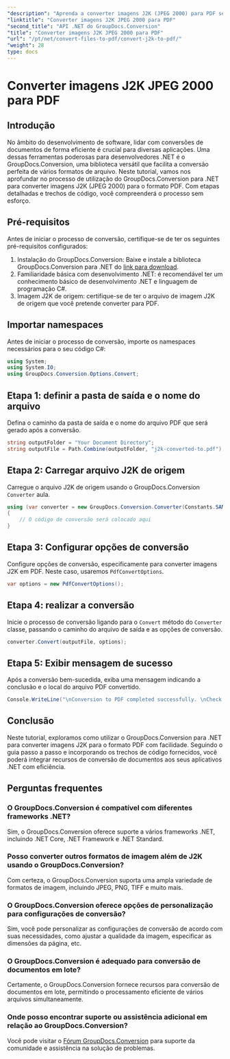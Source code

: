 ```yaml
---
"description": "Aprenda a converter imagens J2K (JPEG 2000) para PDF sem esforço usando o GroupDocs.Conversion para .NET. Tutorial passo a passo incluído."
"linktitle": "Converter imagens J2K JPEG 2000 para PDF"
"second_title": "API .NET do GroupDocs.Conversion"
"title": "Converter imagens J2K JPEG 2000 para PDF"
"url": "/pt/net/convert-files-to-pdf/convert-j2k-to-pdf/"
"weight": 28
type: docs
---
```

# Converter imagens J2K JPEG 2000 para PDF

## Introdução
No âmbito do desenvolvimento de software, lidar com conversões de documentos de forma eficiente é crucial para diversas aplicações. Uma dessas ferramentas poderosas para desenvolvedores .NET é o GroupDocs.Conversion, uma biblioteca versátil que facilita a conversão perfeita de vários formatos de arquivo. Neste tutorial, vamos nos aprofundar no processo de utilização do GroupDocs.Conversion para .NET para converter imagens J2K (JPEG 2000) para o formato PDF. Com etapas detalhadas e trechos de código, você compreenderá o processo sem esforço.
## Pré-requisitos
Antes de iniciar o processo de conversão, certifique-se de ter os seguintes pré-requisitos configurados:
1. Instalação do GroupDocs.Conversion: Baixe e instale a biblioteca GroupDocs.Conversion para .NET do [link para download](https://releases.groupdocs.com/conversion/net/).
2. Familiaridade básica com desenvolvimento .NET: é recomendável ter um conhecimento básico de desenvolvimento .NET e linguagem de programação C#.
3. Imagem J2K de origem: certifique-se de ter o arquivo de imagem J2K de origem que você pretende converter para PDF.

## Importar namespaces
Antes de iniciar o processo de conversão, importe os namespaces necessários para o seu código C#:
```csharp
using System;
using System.IO;
using GroupDocs.Conversion.Options.Convert;
```

## Etapa 1: definir a pasta de saída e o nome do arquivo
Defina o caminho da pasta de saída e o nome do arquivo PDF que será gerado após a conversão.
```csharp
string outputFolder = "Your Document Directory";
string outputFile = Path.Combine(outputFolder, "j2k-converted-to.pdf");
```
## Etapa 2: Carregar arquivo J2K de origem
Carregue o arquivo J2K de origem usando o GroupDocs.Conversion `Converter` aula.
```csharp
using (var converter = new GroupDocs.Conversion.Converter(Constants.SAMPLE_J2K))
{
    // O código de conversão será colocado aqui
}
```
## Etapa 3: Configurar opções de conversão
Configure opções de conversão, especificamente para converter imagens J2K em PDF. Neste caso, usaremos `PdfConvertOptions`.
```csharp
var options = new PdfConvertOptions();
```
## Etapa 4: realizar a conversão
Inicie o processo de conversão ligando para o `Convert` método do `Converter` classe, passando o caminho do arquivo de saída e as opções de conversão.
```csharp
converter.Convert(outputFile, options);
```
## Etapa 5: Exibir mensagem de sucesso
Após a conversão bem-sucedida, exiba uma mensagem indicando a conclusão e o local do arquivo PDF convertido.
```csharp
Console.WriteLine("\nConversion to PDF completed successfully. \nCheck output in {0}", outputFolder);
```

## Conclusão
Neste tutorial, exploramos como utilizar o GroupDocs.Conversion para .NET para converter imagens J2K para o formato PDF com facilidade. Seguindo o guia passo a passo e incorporando os trechos de código fornecidos, você poderá integrar recursos de conversão de documentos aos seus aplicativos .NET com eficiência.
## Perguntas frequentes
### O GroupDocs.Conversion é compatível com diferentes frameworks .NET?
Sim, o GroupDocs.Conversion oferece suporte a vários frameworks .NET, incluindo .NET Core, .NET Framework e .NET Standard.
### Posso converter outros formatos de imagem além de J2K usando o GroupDocs.Conversion?
Com certeza, o GroupDocs.Conversion suporta uma ampla variedade de formatos de imagem, incluindo JPEG, PNG, TIFF e muito mais.
### O GroupDocs.Conversion oferece opções de personalização para configurações de conversão?
Sim, você pode personalizar as configurações de conversão de acordo com suas necessidades, como ajustar a qualidade da imagem, especificar as dimensões da página, etc.
### O GroupDocs.Conversion é adequado para conversão de documentos em lote?
Certamente, o GroupDocs.Conversion fornece recursos para conversão de documentos em lote, permitindo o processamento eficiente de vários arquivos simultaneamente.
### Onde posso encontrar suporte ou assistência adicional em relação ao GroupDocs.Conversion?
Você pode visitar o [Fórum GroupDocs.Conversion](https://forum.groupdocs.com/c/conversion/11) para suporte da comunidade e assistência na solução de problemas.